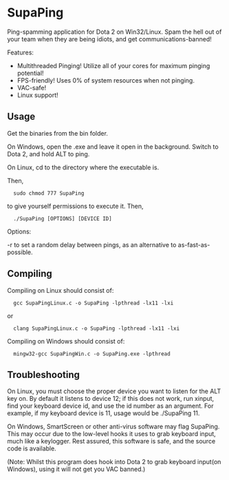 SupaPing
========

Ping-spamming application for Dota 2 on Win32/Linux. Spam the hell out of your team when they are being idiots, and get communications-banned!


Features:

 * Multithreaded Pinging! Utilize all of your cores for maximum pinging potential!
 * FPS-friendly! Uses 0% of system resources when not pinging.
 * VAC-safe!
 * Linux support!

Usage
--------

Get the binaries from the bin folder.

On Windows, open the .exe and leave it open in the background. Switch to Dota 2, and hold ALT to ping.

On Linux, cd to the directory where the executable is. 

Then,

      sudo chmod 777 SupaPing 

to give yourself permissions to execute it. Then,

      ./SupaPing [OPTIONS] [DEVICE ID]

Options: 

-r to set a random delay between pings, as an alternative to as-fast-as-possible.





Compiling
--------

Compiling on Linux should consist of:

      gcc SupaPingLinux.c -o SupaPing -lpthread -lx11 -lxi

or

      clang SupaPingLinux.c -o SupaPing -lpthread -lx11 -lxi
      
      
Compiling on Windows should consist of:

      mingw32-gcc SupaPingWin.c -o SupaPing.exe -lpthread
      
      
Troubleshooting
--------

On Linux, you must choose the proper device you want to listen for the ALT key on. By default it listens to device 12; if this does not work, run xinput, find your keyboard device id, and use the id number as an argument. For example, if my keyboard device is 11, usage would be ./SupaPing 11.

On Windows, SmartScreen or other anti-virus software may flag SupaPing. This may occur due to the low-level hooks it uses to grab keyboard input, much like a keylogger. Rest assured, this software is safe, and the source code is available.

(Note: Whilst this program does hook into Dota 2 to grab keyboard input(on Windows), using it will not get you VAC banned.)

